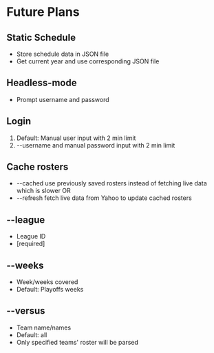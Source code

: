 # Future Plans

## Static Schedule

* Store schedule data in JSON file
* Get current year and use corresponding JSON file

## Headless-mode

* Prompt username and password

## Login

1. Default: Manual user input with 2 min limit
2. --username <username> and manual password input with 2 min limit

## Cache rosters

* --cached      use previously saved rosters instead of fetching live data which is slower
OR
* --refresh     fetch live data from Yahoo to update cached rosters           


## --league
* League ID
* [required]

## --weeks
* Week/weeks covered
* Default: Playoffs weeks

## --versus
* Team name/names
* Default: all
* Only specified teams' roster will be parsed